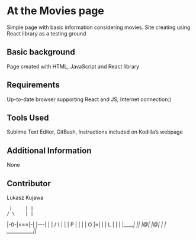 At the Movies page
====================

Simple page with basic information considering movies. Site creating using React library as a testing ground

Basic background
---------------------
Page created with HTML, JavaScript and React library

Requirements
---------------------
Up-to-date browser supporting React and JS, Internet connection:)

Tools Used
---------------------
Sublime Text Editor,  GitBash, Instructions included on Kodilla’s webpage 

Additional Information
---------------------
None 

Contributor
---------------------
Lukasz Kujawa

     |     | |
    / \    | |
   |-0-|===|-|
   |---|   | |
  /     \  | |
 | P     | | |
 | O     |=| |
 | L     | | |
 |_______| |_|
  |@| |@|  | |
___________|_|_
